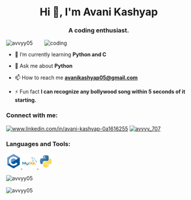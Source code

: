 <h1 align="center">Hi 👋, I'm Avani Kashyap</h1>
<h3 align="center">A coding enthusiast.</h3>
<img align="right" width=400 alt="coding" src="https://www.google.com/search?q=animated+coding+gif+for+github&tbm=isch&hl=en&sa=X&ved=2ahUKEwj3u5Ov8OiEAxUS9zgGHVgBB2UQrNwCKAB6BQgBEL8B&biw=1519&bih=695#imgrc=gjV-fY87U3IhAM">
<p align="left"> <img src="https://komarev.com/ghpvc/?username=avvyy05&label=Profile%20views&color=0e75b6&style=flat" alt="avvyy05" /> </p>

- 🌱 I’m currently learning **Python and C**

- 💬 Ask me about **Python**

- 📫 How to reach me **avanikashyap05@gmail.com**

- ⚡ Fun fact **I can recognize any bollywood song within 5 seconds of it starting.**

<h3 align="left">Connect with me:</h3>
<p align="left">
<a href="https://linkedin.com/in/www.linkedin.com/in/avani-kashyap-0a1616255" target="blank"><img align="center" src="https://raw.githubusercontent.com/rahuldkjain/github-profile-readme-generator/master/src/images/icons/Social/linked-in-alt.svg" alt="www.linkedin.com/in/avani-kashyap-0a1616255" height="30" width="40" /></a>
<a href="https://instagram.com/avvyy_707" target="blank"><img align="center" src="https://raw.githubusercontent.com/rahuldkjain/github-profile-readme-generator/master/src/images/icons/Social/instagram.svg" alt="avvyy_707" height="30" width="40" /></a>
</p>

<h3 align="left">Languages and Tools:</h3>
<p align="left"> <a href="https://www.cprogramming.com/" target="_blank" rel="noreferrer"> <img src="https://raw.githubusercontent.com/devicons/devicon/master/icons/c/c-original.svg" alt="c" width="40" height="40"/> </a> <a href="https://www.mysql.com/" target="_blank" rel="noreferrer"> <img src="https://raw.githubusercontent.com/devicons/devicon/master/icons/mysql/mysql-original-wordmark.svg" alt="mysql" width="40" height="40"/> </a> <a href="https://www.python.org" target="_blank" rel="noreferrer"> <img src="https://raw.githubusercontent.com/devicons/devicon/master/icons/python/python-original.svg" alt="python" width="40" height="40"/> </a> </p>

<p><img align="center" src="https://github-readme-stats.vercel.app/api/top-langs?username=avvyy05&show_icons=true&locale=en&layout=compact" alt="avvyy05" /></p>

<p><img align="center" src="https://github-readme-streak-stats.herokuapp.com/?user=avvyy05&" alt="avvyy05" /></p>
